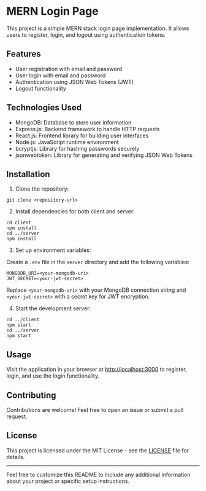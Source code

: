 # MERN Login Page

This project is a simple MERN stack login page implementation. It allows users to register, login, and logout using authentication tokens.

## Features

- User registration with email and password
- User login with email and password
- Authentication using JSON Web Tokens (JWT)
- Logout functionality

## Technologies Used

- MongoDB: Database to store user information
- Express.js: Backend framework to handle HTTP requests
- React.js: Frontend library for building user interfaces
- Node.js: JavaScript runtime environment
- bcryptjs: Library for hashing passwords securely
- jsonwebtoken: Library for generating and verifying JSON Web Tokens

## Installation

1. Clone the repository:

```
git clone <repository-url>
```

2. Install dependencies for both client and server:

```
cd client
npm install
cd ../server
npm install
```

3. Set up environment variables:

Create a `.env` file in the `server` directory and add the following variables:

```
MONGODB_URI=<your-mongodb-uri>
JWT_SECRET=<your-jwt-secret>
```

Replace `<your-mongodb-uri>` with your MongoDB connection string and `<your-jwt-secret>` with a secret key for JWT encryption.

4. Start the development server:

```
cd ../client
npm start
cd ../server
npm start
```

## Usage

Visit the application in your browser at [http://localhost:3000](http://localhost:3000) to register, login, and use the login functionality.

## Contributing

Contributions are welcome! Feel free to open an issue or submit a pull request.

## License

This project is licensed under the MIT License - see the [LICENSE](LICENSE) file for details.

---

Feel free to customize this README to include any additional information about your project or specific setup instructions.
